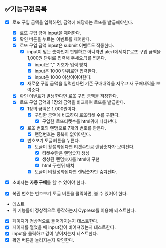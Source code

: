## ✅기능구현목록

- [x] 로또 구입 금액을 입력하면, 금액에 해당하는 로또를 발급해야한다.
  - [x] 로또 구입 금액 input을 제어한다.
  - [x] 확인 버튼을 누르는 이벤트를 제어한다.   
  - [x] 로또 구입 금액 input은 submit 이벤트도 작동한다.
    - [x] input이 맞는 숫자인지 판별하고 아니라면 alert메세지("로또 구입 금액을 1,000원 단위로 입력해 주세요.")를 띄운다. 
      - [x] input은 "," 기호가 입력 방지.
      - [x] input은 1000 단위로만 입력한다.
      - [x] input은 1000 이상이여야한다.
    - [x] 새로운 구입 금액을 입력한다면 기존 구매내역을 지우고 새 구매내역을 보여준다.

  - [x] 확인 이벤트가 발생한다면 로또 구입 금액을 저장한다. 
  - [x] 로또 구입 금액과 1장의 금액을 비교하여 로또를 발급한다.
    - [x] 1장의 금액은 1,000원이다.
      - [x] 구입한 금액에 비교하여 로또티켓 수를 구한다. 
        - [x] 구입한 로또티켓수를 html위에 나타낸다.
    - [x] 로또 번호의 랜덤으로 7개의 번호를 만든다.
      - [x] 랜덤번호는 중복이 없어야한다.
    - [x] 번호보기 토글버튼을 누른다.
      - [x] 토글이 활성화된다면 티켓수만큼 랜덤숫자가 보여진다.
        - [x] 티켓수만큼 랜덤숫자 생성
        - [x] 생성된 랜덤숫자를 html에 구현
        - [x] html 구현뒤 배치
      - [x] 토글이 비활성화된다면 랜덤숫자만 숨겨진다.

- [x] 소비자는 **자동 구매**를 할 수 있어야 한다.

- [x] 복권 번호는 번호보기 토글 버튼을 클릭하면, 볼 수 있어야 한다.


- 테스트
- 위 기능들이 정상적으로 동작하는지 Cypress를 이용해 테스트한다.
- [x] 페이지가 정상적으로 들어가지는지 테스트한다.
- [x] 페이지를 열었을 때 input값이 비어져있는지 테스트한다.
- [x] input을 클릭하고 값이 넣어지는지 테스트한다.
- [x] 확인 버튼을 눌러지는지 확인한다.
